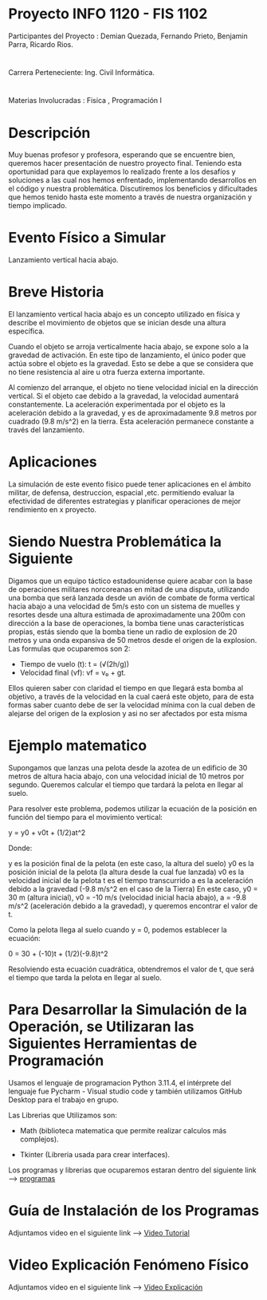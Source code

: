 # Proyecto INFO 1120 - FIS 1102
Participantes del Proyecto : Demian Quezada, Fernando Prieto, Benjamin Parra, Ricardo Rios. 
#
Carrera Perteneciente: Ing. Civil Informática.        
#
Materias Involucradas : Fisica , Programación I 

# Descripción 
Muy buenas profesor y profesora, esperando que se encuentre bien, queremos hacer presentación de nuestro proyecto final.
Teniendo esta oportunidad para que explayemos lo realizado frente a los desafíos y soluciones a las cual nos hemos enfrentado, implementando desarrollos en el código y nuestra problemática.
Discutiremos los beneficios y dificultades que hemos tenido hasta este momento a través de nuestra organización y tiempo implicado. 

# Evento Físico a Simular 
Lanzamiento vertical hacia abajo. 

# Breve Historia
El lanzamiento vertical hacia abajo es un concepto utilizado en física y describe el movimiento de objetos que se inician desde una altura específica.

Cuando el objeto se arroja verticalmente hacia abajo, se expone solo a la gravedad de activación. En este tipo de lanzamiento, el único poder que actúa sobre el objeto es la gravedad. Esto se debe a que se considera que no tiene resistencia al aire u otra fuerza externa importante.

Al comienzo del arranque, el objeto no tiene velocidad inicial en la dirección vertical. Si el objeto cae debido a la gravedad, la velocidad aumentará constantemente. La aceleración experimentada por el objeto es la aceleración debido a la gravedad, y es de aproximadamente 9.8 metros por cuadrado (9.8 m/s^2) en la tierra. Esta aceleración permanece constante a través del lanzamiento.


# Aplicaciones
La simulación de este evento físico puede tener aplicaciones en el ámbito militar, de defensa, destruccion, espacial ,etc. permitiendo evaluar la efectividad de diferentes estrategias y planificar operaciones de mejor rendimiento en x proyecto.


# Siendo Nuestra Problemática la Siguiente

Digamos que un equipo táctico estadounidense quiere acabar con la base de operaciones militares norcoreanas en mitad de una disputa, utilizando una bomba que será lanzada desde un avión de combate de forma vertical hacia abajo a una velocidad de 5m/s esto con un sistema de muelles y resortes desde una altura estimada de aproximadamente una 200m con dirección a la base de operaciones, la bomba tiene unas características propias, estás siendo que la bomba tiene un radio de explosion de 20 metros y una onda expansiva de 50 metros desde el origen de la explosion.
Las formulas que ocuparemos son 2: 
+ Tiempo de vuelo (t): t = (√(2h/g))
+ Velocidad final (vf): vf = v₀ + gt.

Ellos quieren saber con claridad el tiempo en que llegará esta bomba al objetivo, a través de la velocidad en la cual caerá este objeto, para de esta formas saber cuanto debe de ser la velocidad mínima con la cual deben de alejarse del origen de la explosion y asi no ser afectados por esta misma

# Ejemplo matematico

Supongamos que lanzas una pelota desde la azotea de un edificio de 30 metros de altura hacia abajo, con una velocidad inicial de 10 metros por segundo. Queremos calcular el tiempo que tardará la pelota en llegar al suelo.

Para resolver este problema, podemos utilizar la ecuación de la posición en función del tiempo para el movimiento vertical:

y = y0 + v0t + (1/2)at^2

Donde:

y es la posición final de la pelota (en este caso, la altura del suelo)
y0 es la posición inicial de la pelota (la altura desde la cual fue lanzada)
v0 es la velocidad inicial de la pelota
t es el tiempo transcurrido
a es la aceleración debido a la gravedad (-9.8 m/s^2 en el caso de la Tierra)
En este caso, y0 = 30 m (altura inicial), v0 = -10 m/s (velocidad inicial hacia abajo), a = -9.8 m/s^2 (aceleración debido a la gravedad), y queremos encontrar el valor de t.

Como la pelota llega al suelo cuando y = 0, podemos establecer la ecuación:

0 = 30 + (-10)t + (1/2)(-9.8)t^2

Resolviendo esta ecuación cuadrática, obtendremos el valor de t, que será el tiempo que tarda la pelota en llegar al suelo.

# Para Desarrollar la Simulación de la Operación, se Utilizaran las Siguientes Herramientas de Programación
Usamos el lenguaje de programacion Python 3.11.4, el intérprete del lenguaje fue Pycharm - Visual studio code y también utilizamos GitHub Desktop para el trabajo en grupo.

Las Librerias que Utilizamos son: 

+ Math (biblioteca matematica que permite realizar calculos más complejos). 

+ Tkinter (Libreria usada para crear interfaces).

Los programas y librerias que ocuparemos estaran dentro del siguiente link --> [programas](https://drive.google.com/drive/folders/1mwAAq_y6OmhLmySDE-CxzDlTXKNUx4OL?usp=sharing)

# Guía de Instalación de los Programas
Adjuntamos video en el siguiente link --> [Video Tutorial](https://youtu.be/GjodcyVgZAs)
# Video Explicación Fenómeno Físico
Adjuntamos video en el siguiente link --> [Video Explicación](https://youtu.be/LoLtZrn8M7k)
